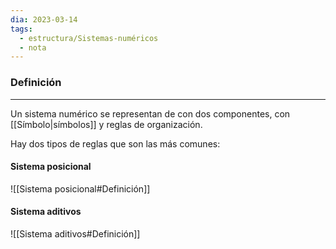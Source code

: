```yaml
---
dia: 2023-03-14
tags:
  - estructura/Sistemas-numéricos
  - nota
---
```

### Definición
---
Un sistema numérico se representan de con dos componentes, con [[Símbolo|símbolos]] y reglas de organización.

Hay dos tipos de reglas que son las más comunes:

#### Sistema posicional
![[Sistema posicional#Definición]]

#### Sistema aditivos
![[Sistema aditivos#Definición]]
